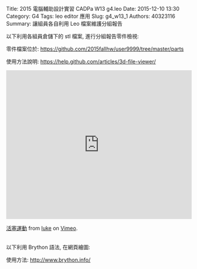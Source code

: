 Title: 2015 電腦輔助設計實習 CADPa W13 g4.leo 
Date: 2015-12-10 13:30
Category: G4
Tags: leo editor 應用
Slug: g4_w13_1
Authors: 40323116
Summary: 讓組員各自利用 Leo 檔案維護分組報告


以下利用各組員倉儲下的 stl 檔案, 進行分組報告零件檢視:

零件檔案位於: <https://github.com/2015fallhw/user9999/tree/master/parts>

使用方法說明: <https://help.github.com/articles/3d-file-viewer/>

<script src="https://embed.github.com/view/3d/pkluke22/2015cadp1/gh-pages/content/1.stl"></script>

<script src="https://embed.github.com/view/3d/pkluke22/2015cadp1/gh-pages/content/2.stl"></script>

<script src="https://embed.github.com/view/3d/pkluke22/2015cadp1/gh-pages/content/3.stl"></script>

<script src="https://embed.github.com/view/3d/pkluke22/2015cadp1/gh-pages/content/4.stl"></script>

<script src="https://embed.github.com/view/3d/pkluke22/2015cadp1/gh-pages/content/5.stl"></script>

<script src="https://embed.github.com/view/3d/pkluke22/2015cadp1/gh-pages/content/6.stl"></script>

<script src="https://embed.github.com/view/3d/pkluke22/2015cadp1/gh-pages/content/7.stl"></script>
  
<script src="https://embed.github.com/view/3d/pkluke22/2015cadp1/gh-pages/content/prt0006.stl"></script>

<script src="https://embed.github.com/view/3d/pkluke22/2015cadp1/gh-pages/content/asm0001.stl"></script>

<iframe src="https://player.vimeo.com/video/149249647" width="500" height="400" frameborder="0" webkitallowfullscreen mozallowfullscreen allowfullscreen></iframe> <p><a href="https://vimeo.com/149249647">活塞運動</a> from <a href="https://vimeo.com/user39742301">luke</a> on <a href="https://vimeo.com">Vimeo</a>.</p>

<br />
以下利用 Brython 語法, 在網頁繪圖:

使用方法: <http://www.brython.info/>

<!-- 導入 brython_dist.js -->
<script type="text/javascript" src="http://brython.info/src/brython_dist.js"></script>
<!-- 啟動 brython() -->
<script>
window.onload=function(){
brython(1);
}
</script>
<!-- 以下利用 Brython 程式執行繪圖 -->
<canvas id="plotarea" width="300" height="200"></canvas>
<script type="text/python3">
# 導入 doc
from browser import document as doc
import math

# 準備繪圖畫布
canvas = doc["plotarea"]
ctx = canvas.getContext("2d")
# 進行座標轉換, x 軸不變, y 軸反向且移動 canvas.height 單位光點
# ctx.setTransform(1, 0, 0, -1, 0, canvas.height)
# 以下採用 canvas 原始座標繪圖
flag_w = canvas.width
flag_h = canvas.height
circle_x = flag_w/4
circle_y = flag_h/4
# 先畫滿地紅
ctx.fillStyle='rgb(255, 0, 0)'
ctx.fillRect(0,0,flag_w,flag_h)
# 再畫青天
ctx.fillStyle='rgb(0, 0, 150)'
ctx.fillRect(0,0,flag_w/2,flag_h/2)
# 畫十二道光芒白日
ctx.beginPath()
star_radius = flag_w/8
angle = 0
for i in range(24):
    angle += 5*math.pi*2/12
    toX = circle_x + math.cos(angle)*star_radius
    toY = circle_y + math.sin(angle)*star_radius
    # 只有 i 為 0 時移動到 toX, toY, 其餘都進行 lineTo
    if (i):
        ctx.lineTo(toX, toY)
    else:
        ctx.moveTo(toX, toY)
ctx.closePath()
# 將填色設為白色
ctx.fillStyle = '#fff'
ctx.fill()
# 白日:藍圈
ctx.beginPath()
ctx.arc(circle_x, circle_y, flag_w*17/240, 0, math.pi*2, True)
ctx.closePath()
# 填色設為藍色
ctx.fillStyle = 'rgb(0, 0, 149)'
ctx.fill()
# 白日:白心
ctx.beginPath()
ctx.arc(circle_x, circle_y, flag_w/16, 0, math.pi*2, True)
ctx.closePath()
# 填色設為白色
ctx.fillStyle = '#fff'
ctx.fill()
</script>
